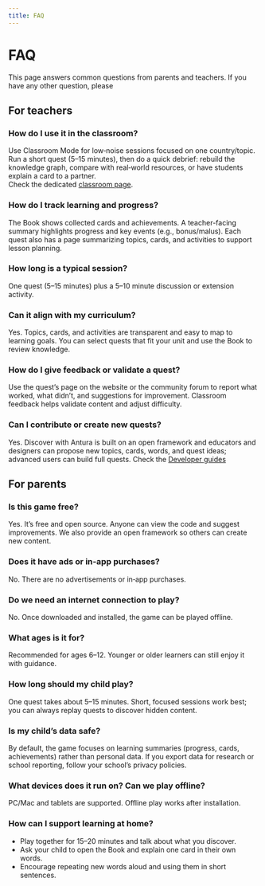 ```yaml
---
title: FAQ
---
```


# FAQ

This page answers common questions from parents and teachers.
If you have any other question, please 

## For teachers

### How do I use it in the classroom?

Use Classroom Mode for low‑noise sessions focused on one country/topic. Run a short quest (5–15 minutes), then do a quick debrief: rebuild the knowledge graph, compare with real‑world resources, or have students explain a card to a partner.  
Check the dedicated [classroom page](./classroom_guide.md).

### How do I track learning and progress?

The Book shows collected cards and achievements. A teacher-facing summary highlights progress and key events (e.g., bonus/malus). Each quest also has a page summarizing topics, cards, and activities to support lesson planning.

### How long is a typical session?

One quest (5–15 minutes) plus a 5–10 minute discussion or extension activity.

### Can it align with my curriculum?

Yes. Topics, cards, and activities are transparent and easy to map to learning goals. You can select quests that fit your unit and use the Book to review knowledge.

### How do I give feedback or validate a quest?

Use the quest’s page on the website or the community forum to report what worked, what didn’t, and suggestions for improvement. Classroom feedback helps validate content and adjust difficulty.

### Can I contribute or create new quests?

Yes. Discover with Antura is built on an open framework and educators and designers can propose new topics, cards, words, and quest ideas; advanced users can build full quests.
Check the [Developer guides](../dev/quest-design/index.md)

## For parents

### Is this game free?

Yes. It’s free and open source. Anyone can view the code and suggest improvements. We also provide an open framework so others can create new content.

### Does it have ads or in‑app purchases?

No. There are no advertisements or in‑app purchases.

### Do we need an internet connection to play?

No. Once downloaded and installed, the game can be played offline.

### What ages is it for?

Recommended for ages 6–12. Younger or older learners can still enjoy it with guidance.

### How long should my child play?

One quest takes about 5–15 minutes. Short, focused sessions work best; you can always replay quests to discover hidden content.

### Is my child’s data safe?

By default, the game focuses on learning summaries (progress, cards, achievements) rather than personal data. If you export data for research or school reporting, follow your school’s privacy policies.

### What devices does it run on? Can we play offline?

PC/Mac and tablets are supported. Offline play works after installation.

### How can I support learning at home?

- Play together for 15–20 minutes and talk about what you discover.
- Ask your child to open the Book and explain one card in their own words.
- Encourage repeating new words aloud and using them in short sentences.
